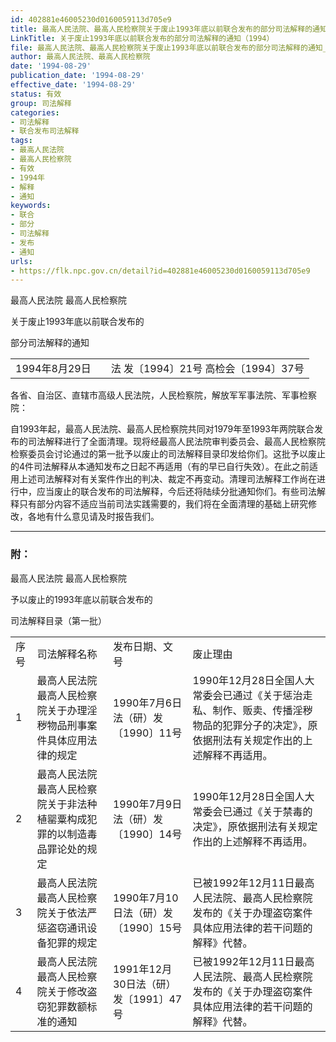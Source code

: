 ```yaml
---
id: 402881e46005230d0160059113d705e9
title: 最高人民法院、最高人民检察院关于废止1993年底以前联合发布的部分司法解释的通知
LinkTitle: 关于废止1993年底以前联合发布的部分司法解释的通知（1994）
file: 最高人民法院、最高人民检察院关于废止1993年底以前联合发布的部分司法解释的通知_19940829_402881e46005230d0160059113d705e9.docx
author: 最高人民法院、最高人民检察院
date: '1994-08-29'
publication_date: '1994-08-29'
effective_date: '1994-08-29'
status: 有效
group: 司法解释
categories:
- 司法解释
- 联合发布司法解释
tags:
- 最高人民法院
- 最高人民检察院
- 有效
- 1994年
- 解释
- 通知
keywords:
- 联合
- 部分
- 司法解释
- 发布
- 通知
urls:
- https://flk.npc.gov.cn/detail?id=402881e46005230d0160059113d705e9
---
```


最高人民法院 最高人民检察院

关于废止1993年底以前联合发布的

部分司法解释的通知

|  |  |  |
| --- | --- | --- |
| 1994年8月29日 |  | 法 发〔1994〕21号  高检会〔1994〕37号 |

各省、自治区、直辖市高级人民法院，人民检察院，解放军军事法院、军事检察院：

自1993年起，最高人民法院、最高人民检察院共同对1979年至1993年两院联合发布的司法解释进行了全面清理。现将经最高人民法院审判委员会、最高人民检察院检察委员会讨论通过的第一批予以废止的司法解释目录印发给你们。这批予以废止的4件司法解释从本通知发布之日起不再适用（有的早已自行失效）。在此之前适用上述司法解释对有关案件作出的判决、裁定不再变动。清理司法解释工作尚在进行中，应当废止的联合发布的司法解释，今后还将陆续分批通知你们。有些司法解释只有部分内容不适应当前司法实践需要的，我们将在全面清理的基础上研究修改，各地有什么意见请及时报告我们。

---

### 附：

最高人民法院 最高人民检察院

予以废止的1993年底以前联合发布的

司法解释目录（第一批）

|  |  |  |  |
| --- | --- | --- | --- |
| 序号 | 司法解释名称 | 发布日期、文号 | 废止理由 |
| 1 | 最高人民法院 最高人民检察院关于办理淫秽物品刑事案件具体应用法律的规定 | 1990年7月6日法（研）发〔1990〕11号 | 1990年12月28日全国人大常委会已通过《关于惩治走私、制作、贩卖、传播淫秽物品的犯罪分子的决定》，原依据刑法有关规定作出的上述解释不再适用。 |
| 2 | 最高人民法院 最高人民检察院关于非法种植罂粟构成犯罪的以制造毒品罪论处的规定 | 1990年7月9日法（研）发〔1990〕14号 | 1990年12月28日全国人大常委会已通过《关于禁毒的决定》，原依据刑法有关规定作出的上述解释不再适用。 |
| 3 | 最高人民法院 最高人民检察院关于依法严惩盗窃通讯设备犯罪的规定 | 1990年7月10日法（研）发〔1990〕15号 | 已被1992年12月11日最高人民法院、最高人民检察院发布的《关于办理盗窃案件具体应用法律的若干问题的解释》代替。 |
| 4 | 最高人民法院 最高人民检察院关于修改盗窃犯罪数额标准的通知 | 1991年12月30日法（研）发〔1991〕47号 | 已被1992年12月11日最高人民法院、最高人民检察院发布的《关于办理盗窃案件具体应用法律的若干问题的解释》代替。 |
